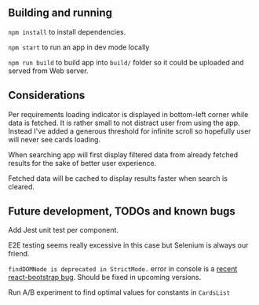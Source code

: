 ## Building and running

`npm install` to install dependencies.

`npm start` to run an app in dev mode locally

`npm run build` to build app into `build/` folder so it could be uploaded and served from Web server.

## Considerations

Per requirements loading indicator is displayed in bottom-left corner while data is fetched. It is rather small to not distract user from using the app. Instead I've added a generous threshold for infinite scroll so hopefully user will never see cards loading.

When searching app will first display filtered data from already fetched results for the sake of better user experience.

Fetched data will be cached to display results faster when search is cleared.

## Future development, TODOs and known bugs

Add Jest unit test per component.

E2E testing seems really excessive in this case but Selenium is always our friend.

`findDOMNode is deprecated in StrictMode.` error in console is a [recent react-bootstrap bug](https://github.com/react-bootstrap/react-bootstrap/issues/5075). Should be fixed in upcoming versions.

Run A/B experiment to find optimal values for constants in `CardsList`
